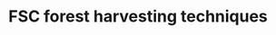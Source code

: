 ---
title: 'FSC forest harvesting techniques'
slug: 'fsc-fsc-forest-harvesting-techniques'
comment: 'select from control list'
required: False
vocabulary: 'vocabulary.txt'
module: 'Scope'
cluster: 'Fsc'
policy: 'Controlled value. Multi select from control list.'
layout: 'fsc'
---